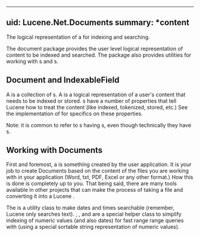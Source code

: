 ﻿
<!--
 Licensed to the Apache Software Foundation (ASF) under one or more
 contributor license agreements.  See the NOTICE file distributed with
 this work for additional information regarding copyright ownership.
 The ASF licenses this file to You under the Apache License, Version 2.0
 (the "License"); you may not use this file except in compliance with
 the License.  You may obtain a copy of the License at

     http://www.apache.org/licenses/LICENSE-2.0

 Unless required by applicable law or agreed to in writing, software
 distributed under the License is distributed on an "AS IS" BASIS,
 WITHOUT WARRANTIES OR CONDITIONS OF ANY KIND, either express or implied.
 See the License for the specific language governing permissions and
 limitations under the License.
-->

---
uid: Lucene.Net.Documents
summary: *content
---

The logical representation of a [](xref:Lucene.Net.Documents.Document) for indexing and searching.

The document package provides the user level logical representation of content to be indexed and searched. The package also provides utilities for working with [](xref:Lucene.Net.Documents.Document)s and [](xref:Lucene.Net.Index.IndexableField)s.

## Document and IndexableField

A [](xref:Lucene.Net.Documents.Document) is a collection of [](xref:Lucene.Net.Index.IndexableField)s. A [](xref:Lucene.Net.Index.IndexableField) is a logical representation of a user's content that needs to be indexed or stored. [](xref:Lucene.Net.Index.IndexableField)s have a number of properties that tell Lucene how to treat the content (like indexed, tokenized, stored, etc.) See the [](xref:Lucene.Net.Documents.Field) implementation of [](xref:Lucene.Net.Index.IndexableField) for specifics on these properties. 

Note: it is common to refer to [](xref:Lucene.Net.Documents.Document)s having [](xref:Lucene.Net.Documents.Field)s, even though technically they have [](xref:Lucene.Net.Index.IndexableField)s.

## Working with Documents

First and foremost, a [](xref:Lucene.Net.Documents.Document) is something created by the user application. It is your job to create Documents based on the content of the files you are working with in your application (Word, txt, PDF, Excel or any other format.) How this is done is completely up to you. That being said, there are many tools available in other projects that can make the process of taking a file and converting it into a Lucene [](xref:Lucene.Net.Documents.Document). 

The [](xref:Lucene.Net.Documents.DateTools) is a utility class to make dates and times searchable (remember, Lucene only searches text). [](xref:Lucene.Net.Documents.IntField), [](xref:Lucene.Net.Documents.LongField), [](xref:Lucene.Net.Documents.FloatField) and [](xref:Lucene.Net.Documents.DoubleField) are a special helper class to simplify indexing of numeric values (and also dates) for fast range range queries with [](xref:Lucene.Net.Search.NumericRangeQuery) (using a special sortable string representation of numeric values).